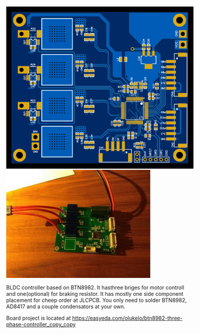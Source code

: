 ![image](../docs/board/board_preview.svg) ![image](../docs/board/top.jpg)

BLDC controller based on BTN8982. It hasthree briges for motor controll and one(optional) for braking resistor. It has mostly one side component placement for cheep order at JLCPCB. You only need to solder BTN8982, AD8417 and a couple condensators at your own.

Board project is located at https://easyeda.com/olukelo/btn8982-three-phase-controller_copy_copy
